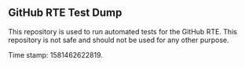 ## GitHub RTE Test Dump

This repository is used to run automated tests for the GitHub RTE.
This repository is not safe and should not be used for any other purpose.

Time stamp: 1581462622819.
